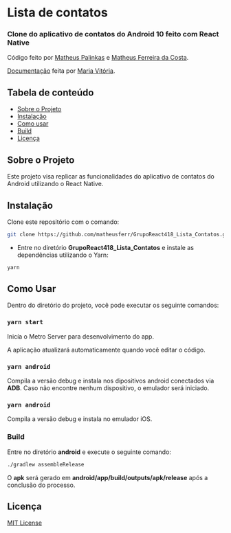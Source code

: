 # Lista de contatos

### Clone do aplicativo de contatos do Android 10 feito com React Native
Código feito por [Matheus Palinkas](https://github.com/MatheusPalinkas) e [Matheus Ferreira da Costa](https://github.com/matheusferr).

[Documentação](https://cbt-ifsp-tcc-react.netlify.app/listacontatos) feita por [Maria Vitória](https://github.com/MariaVitoria16).

## Tabela de conteúdo

- [Sobre o Projeto](#sobre-o-projeto)
- [Instalação](#instala%C3%A7%C3%A3o)
- [Como usar](#como-usar)
- [Build](#build)
- [Licença](#licen%C3%A7a)

## Sobre o Projeto

Este projeto visa replicar as funcionalidades do aplicativo de contatos do Android utilizando o React Native.

## Instalação

Clone este repositório com o comando:
```bash
git clone https://github.com/matheusferr/GrupoReact418_Lista_Contatos.git
```
* Entre no diretório **GrupoReact418_Lista_Contatos** e instale as dependências utilizando o Yarn:
```bash
yarn
```

## Como Usar

Dentro do diretório do projeto, você pode executar os seguinte comandos:

### `yarn start`

Inicía o Metro Server para desenvolvimento do app.

A aplicação atualizará automaticamente quando você editar o código.

### `yarn android`

Compila a versão debug e instala nos dipositivos android conectados via **ADB**. Caso não encontre nenhum dispositivo, o emulador será iniciado.

### `yarn android`

Compila a versão debug e instala no emulador iOS.

### Build
Entre no diretório **android** e execute o seguinte comando:
```bash
./gradlew assembleRelease
```
O **apk** será gerado em **android/app/build/outputs/apk/release** após a conclusão do processo.

## Licença

[MIT License](https://opensource.org/licenses/MIT)
